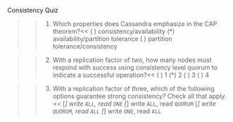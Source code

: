 Consistency Quiz

>>1. Which properties does Cassandra emphasize in the CAP theorem?<<
( ) consistency/availability
(*) availability/partition tolerance
( ) partition tolerance/consistency

>>2. With a replication factor of two, how many nodes must respond with success using consistency level quorum to indicate a successful operation?<<
( ) 1
(*) 2
( ) 3
( ) 4

>>3. With a replication factor of three, which of the following options guarantee strong consistency? Check all that apply.<<
[*] write `ALL`, read `ONE`
[*] write `ALL`, read `QUORUM`
[*] write `QUORUM`, read `ALL`
[*] write `ONE`, read `ALL`